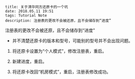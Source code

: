 ```
title: 关于清华同方还原卡的一个坑
date: 2018.05.11 19:51
tags: Tutorial Note
description: 注册表的更改不会被还原，且不会储存到“进度”
```

注册表的更改不会被还原，且不会储存到“进度”

* 并不清楚还原卡的版本和型号，可能别的型号并不会出现问题。

1. 将还原卡设置为“个人模式”，修改注册表，重启。

2. 新建进度，重启。

3. 将还原卡改回“机房模式”，重启，注册表修改成功。
